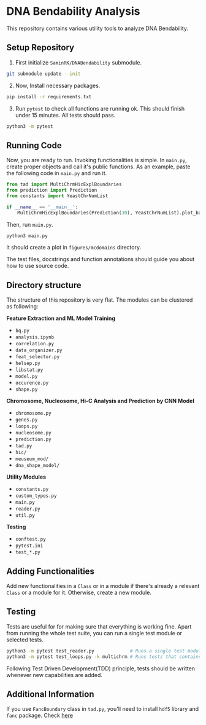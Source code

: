 # DNA Bendability Analysis

This repository contains various utility tools to analyze DNA Bendability. 

## Setup Repository 
 
1. First initialize `SaminRK/DNABendability` submodule.  
```sh
git submodule update --init
```

2. Now, Install necessary packages. 
```sh 
pip install -r requirements.txt
```

3. Run `pytest` to check all functions are running ok. This should finish under 15 minutes. All tests should pass. 

```sh
python3 -m pytest
```

## Running Code 

Now, you are ready to run. Invoking functionalities is simple. In `main.py`, create proper objects and call it's public functions. As an example, paste the following code in `main.py` and run it. 

```py
from tad import MultiChrmHicExplBoundaries
from prediction import Prediction
from constants import YeastChrNumList

if __name__ == '__main__':
    MultiChrmHicExplBoundaries(Prediction(30), YeastChrNumList).plot_bar_perc_in_prmtrs()
```

Then, run `main.py`. 

```sh
python3 main.py
```

It should create a plot in `figures/mcdomains` directory.

The test files, docstrings and function annotations should guide you about how to use source code. 

## Directory structure

The structure of this repository is very flat. The modules can be clustered as following:

**Feature Extraction and ML Model Training**
- `bq.py`
- `analysis.ipynb`
- `correlation.py`
- `data_organizer.py`
- `feat_selector.py`
- `helsep.py`
- `libstat.py`
- `model.py`
- `occurence.py`
- `shape.py`

**Chromosome, Nucleosome, Hi-C Analysis and Prediction by CNN Model**
- `chromosome.py`
- `genes.py`
- `loops.py`
- `nucleosome.py`
- `prediction.py`
- `tad.py`
- `hic/`
- `meuseum_mod/`
- `dna_shape_model/`

**Utility Modules**
- `constants.py`
- `custom_types.py`
- `main.py`
- `reader.py`
- `util.py`

**Testing**
- `conftest.py`
- `pytest.ini`
- `test_*.py`

## Adding Functionalities 

Add new functionalities in a `Class` or in a module if there's already a relevant `Class` or a module for it. Otherwise, create a new module. 

## Testing 

Tests are useful for for making sure that everything is working fine. Apart from running the whole test suite, you can run a single test module or selected tests.

```sh 
python3 -m pytest test_reader.py             # Runs a single test module
python3 -m pytest test_loops.py -k multichrm # Runs tests that contains substring 'multichrm' 
```

Following Test Driven Development(TDD) principle, tests should be written whenever new capabilities are added. 

## Additional Information 

If you use `FancBoundary` class in `tad.py`, you'll need to install `hdf5` library and `fanc` package. Check [here](https://vaquerizaslab.github.io/fanc/getting_started.html)